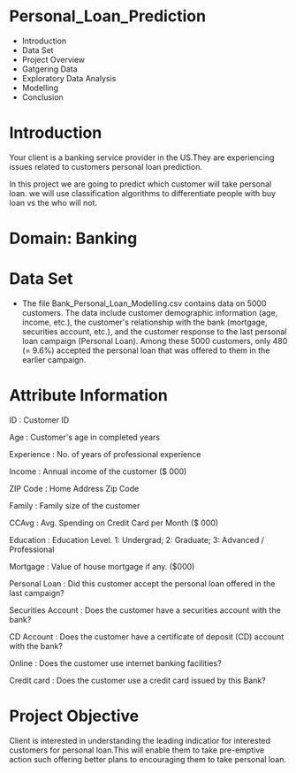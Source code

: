 # Personal_Loan_Prediction                                                                
                                                
                                                
* Introduction
* Data Set
* Project Overview
* Gatgering Data
* Exploratory Data Analysis
* Modelling
* Conclusion




# Introduction
Your client is a banking service provider in the US.They are experiencing issues related to customers personal loan prediction.

In this project we are going to predict which customer will take personal loan.
we will use classification algorithms to differentiate people with buy loan vs the who will not.

# Domain: Banking

# Data Set
* The file Bank_Personal_Loan_Modelling.csv contains data on 5000 customers. The data include customer demographic information (age, income, etc.), the customer's relationship with the bank (mortgage, securities account, etc.), and the customer response to the last personal loan campaign (Personal Loan). Among these 5000 customers, only 480 (= 9.6%) accepted the personal loan that was offered to them in the earlier campaign.

# Attribute Information
ID : Customer ID

Age : Customer's age in completed years 

Experience : No. of years of professional experience

Income : Annual income of the customer ($ 000)

ZIP Code : Home Address Zip Code

Family : Family size of the customer

CCAvg : Avg. Spending on Credit Card per Month ($ 000)

Education : Education Level. 1: Undergrad; 2: Graduate; 3: Advanced / Professional

Mortgage : Value of house mortgage if any. ($000)

Personal Loan : Did this customer accept the personal loan offered in the last campaign?

Securities Account : Does the customer have a securities account with the bank?

CD Account : Does the customer have a certificate of deposit (CD) account with the bank?

Online : Does the customer use internet banking facilities?

Credit card : Does the customer use a credit card issued by this Bank?


# Project Objective
Client is interested in understanding the leading indicatior for interested customers for personal loan.This will enable them to take pre-emptive action such offering better plans to encouraging them to take personal loan.
